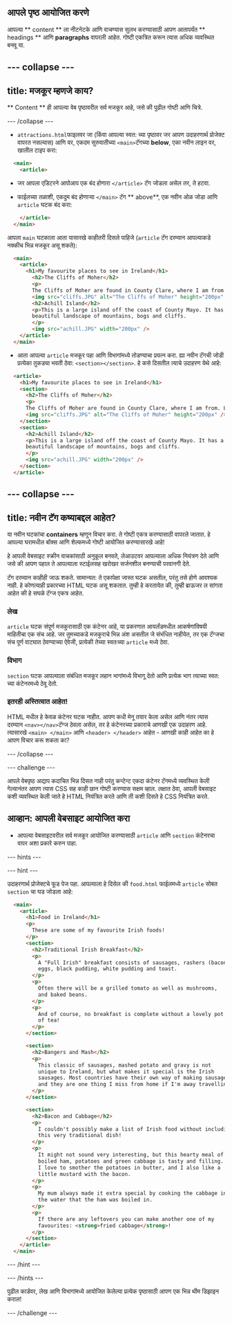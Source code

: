 ## आपले पृष्ठ आयोजित करणे

आपल्या ** content ** ला नीटनेटके आणि वाचण्यास सुलभ करण्यासाठी आपण आतापर्यंत ** headings ** आणि **paragraphs** वापरली आहेत. गोष्टी एकत्रित करून त्यास अधिक व्यवस्थित बनवू या.

## \--- collapse \---

## title: मजकूर म्हणजे काय?

** Content ** ही आपल्या वेब पृष्ठावरील सर्व मजकूर आहे, जसे की पुढील गोष्टी आणि चित्रे.

\--- /collapse \---

+ `attractions.html`फाइलवर जा (किंवा आपल्या स्वत: च्या पृष्ठावर जर आपण उदाहरणार्थ प्रोजेक्ट वापरत नसल्यास) आणि वर, एकदम सुरुवातीच्या `<main>`टॅगच्या **below**, एका नवीन लाइन वर, खालील टाइप करा: 

```html
  <main>
    <article>
```

+ जर आपला एडिटरने आपोआप एक बंद होणारा `</article>` टॅग जोडला असेल तर, ते हटवा.

+ फाईलच्या तळाशी, एकदुम बंद होणार्‍या `</main>` टॅग ** above**, एक नवीन ओळ जोडा आणि `article` घटक बंद करा:

```html
    </article>
  </main>
```

आपला `main` घटकाला आता यासारखे काहीतरी दिसले पाहिजे (`article` टॅग दरम्यान आपल्याकडे नक्कीच भिन्न मजकूर असू शकते):

```html
  <main>
    <article>
      <h1>My favourite places to see in Ireland</h1>
        <h2>The Cliffs of Moher</h2>
        <p>
        The Cliffs of Moher are found in County Clare, where I am from. Look how cool they are!</p>
        <img src="cliffs.JPG" alt="The Cliffs of Moher" height="200px" />
        <h2>Achill Island</h2>
        <p>This is a large island off the coast of County Mayo. It has a wild and
        beautiful landscape of mountains, bogs and cliffs.
        </p>
        <img src="achill.JPG" width="200px" />
    </article>
  </main>
```

+ आता आपल्या `article` मजकूर पहा आणि विभागांमध्ये तोडण्याचा प्रयत्न करा. ह्या नवीन टॅगची जोडी प्रत्येका तुकड्या भवती ठेवा: `<section></section>`. हे कसे दिसतील त्याचे उदाहरण येथे आहे:

```html
  <article>
    <h1>My favourite places to see in Ireland</h1>
    <section>
      <h2>The Cliffs of Moher</h2>
      <p>
      The Cliffs of Moher are found in County Clare, where I am from. Look how cool they are!</p>
      <img src="cliffs.JPG" alt="The Cliffs of Moher" height="200px" />
    </section>
    <section>
      <h2>Achill Island</h2>
      <p>This is a large island off the coast of County Mayo. It has a wild and
      beautiful landscape of mountains, bogs and cliffs.
      </p>
      <img src="achill.JPG" width="200px" />
    </section>
  </article>
```

## \--- collapse \---

## title: नवीन टॅग कष्याबद्दल आहेत?

या नवीन घटकांचा **containers** म्हणून विचार करा. ते गोष्टी एकत्र करण्यासाठी वापरले जातात. हे आपल्या घरामधील बॉक्स आणि शेल्फमध्ये गोष्टी आयोजित करण्यासारखे आहे!

हे आपली वेबसाइट स्क्रीन वाचकांसाठी अनुकूल बनवते, लेआउटवर आपल्याला अधिक नियंत्रण देते आणि जसे की आपण पहाल ते आपल्याला स्टाईलसह खरोखर सर्जनशील बनण्याची परवानगी देते.

टॅग दरम्यान काहीही जाऊ शकते. सामान्यत: ते एकापेक्षा जास्त घटक असतील, परंतु तसे होणे आवश्यक नाही. हे कोणत्याही प्रकारच्या HTML घटक असू शकतात. तुम्ही हे करतायेत की, तुम्ही ब्राऊजर ल सांगता आहेत की हे सघळे टॅग्ज एकत्र आहेत.

### लेख

`article` घटक संपूर्ण मजकुरासाठी एक कंटेनर आहे, या प्रकरणात आयर्लंडमधील आकर्षणांविषयी माहितीचा एक संच आहे. जर तुमच्याकडे मजकुराचे भिन्न अंश असतील जे संभंधित नाहीयेत, तर एक टॅग्जचा संच पूर्ण वाट्यात ठेवण्याच्या ऐवेजी, प्रत्येकी तेच्या स्वतःच्या `article` मध्ये ठेवा.

### विभाग

`section` घटक आपल्याला संबंधित मजकूर लहान भागांमध्ये विभागू देतो आणि प्रत्येक भाग त्याच्या स्वत: च्या कंटेनरमध्ये ठेवू देतो.

### इतरही अस्तित्वात आहेत!

HTML मधील हे केवळ कंटेनर घटक नाहीत. आपण कधी मेनू तयार केला असेल आणि नंतर त्यास दरम्यान `<nav></nav>`टॅग्ज ठेवला असेल, तर हे कंटेनरच्या प्रकाराचे आणखी एक उदाहरण आहे. त्यासारखे `<main> </main>` आणि `<header> </header>` आहेत - आणखी काही आहेत का हे आपण विचार करू शकता का?

\--- /collapse \---

\--- challenge \---

आपले वेबपृष्ठ अद्याप कदाचित भिन्न दिसत नाही परंतु कन्टेन्ट एकदा कंटेनर टॅगमध्ये व्यवस्थित केली गेल्यानंतर आपण त्यास CSS सह काही छान गोष्टी करण्यास सक्षम व्हाल. लक्षात ठेवा, आपली वेबसाइट कशी व्यवस्थित केली जाते हे HTML नियंत्रित करते आणि ती कशी दिसते हे CSS नियंत्रित करते.

## आव्हान: आपली वेबसाइट आयोजित करा

+ आपल्या वेबसाइटवरील सर्व मजकूर आयोजित करण्यासाठी `article` आणि `section` कंटेनरचा वापर अशा प्रकारे करुन पाहा. 

\--- hints \---

\--- hint \---

उदाहरणार्थ प्रोजेक्टचे फूड पेज पहा. आपल्याला हे दिसेल की `food.html` फाईलमध्ये `article` सोबत `section` चा घड जोडला आहे:

```html
  <main>
    <article>
      <h1>Food in Ireland</h1>
      <p>
        These are some of my favourite Irish foods!
      </p>  
      <section>
        <h2>Traditional Irish Breakfast</h2>
        <p>
          A "Full Irish" breakfast consists of sausages, rashers (bacon),
          eggs, black pudding, white pudding and toast.
        </p>
        <p>
          Often there will be a grilled tomato as well as mushrooms,
          and baked beans.
        </p>
        <p>
          And of course, no breakfast is complete without a lovely pot 
          of tea!
        </p>
      </section>

      <section>
        <h2>Bangers and Mash</h2>
        <p>
          This classic of sausages, mashed potato and gravy is not
          unique to Ireland, but what makes it special is the Irish
          sausages. Most countries have their own way of making sausages,
          and they are one thing I miss from home if I'm away travelling!
        </p>
      </section>

      <section>
        <h2>Bacon and Cabbage</h2>
        <p>
          I couldn't possibly make a list of Irish food without including
          this very traditional dish!
        </p>
        <p>
          It might not sound very interesting, but this hearty meal of
          boiled ham, potatoes and green cabbage is tasty and filling.
          I love to smother the potatoes in butter, and I also like a
          little mustard with the bacon.
        </p>
        <p>
          My mum always made it extra special by cooking the cabbage in
          the water that the ham was boiled in.
        </p>
        <p>
          If there are any leftovers you can make another one of my
          favourites: <strong>fried cabbage</strong>!
        </p>
      </section>
    </article>     
  </main>
```

\--- /hint \---

\--- /hints \---

पुढील कार्डवर, लेख आणि विभागांमध्ये आयोजित केलेल्या प्रत्येक पृष्ठासाठी आपण एक भिन्न थीम डिझाइन कराल!

\--- /challenge \---